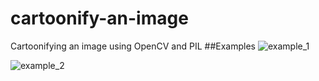 # cartoonify-an-image
Cartoonifying an image using OpenCV and PIL
##Examples
![example_1](https://github.com/user-attachments/assets/b4251349-ca0f-4583-bc4e-81d5e8f7a834)

![example_2](https://github.com/user-attachments/assets/6ccf6e47-9ffc-4d2a-aab6-b0ccf9fa28cc)
